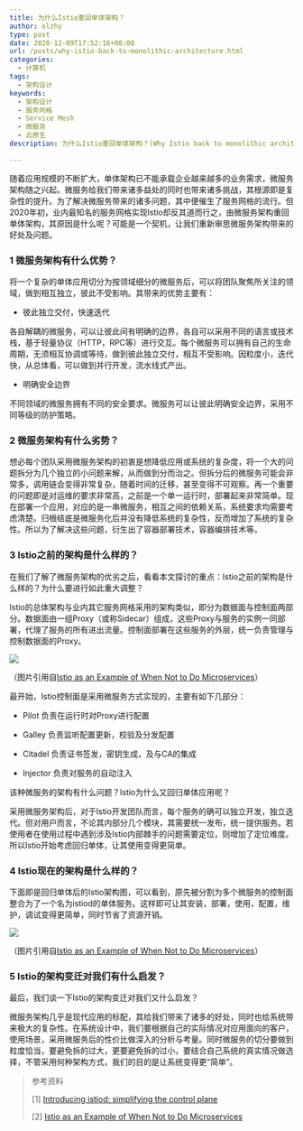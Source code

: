 ```yaml
---
title: 为什么Istio重回单体架构？
author: olzhy
type: post
date: 2020-12-09T17:52:16+08:00
url: /posts/why-istio-back-to-monolithic-architecture.html
categories:
  - 计算机
tags:
  - 架构设计
keywords:
  - 架构设计
  - 服务网格
  - Service Mesh
  - 微服务
  - 云原生
description: 为什么Istio重回单体架构？(Why Istio back to monolithic architecture?)

---
```

随着应用规模的不断扩大，单体架构已不能承载企业越来越多的业务需求，微服务架构随之兴起。微服务给我们带来诸多益处的同时也带来诸多挑战，其根源即是复杂性的提升。为了解决微服务带来的诸多问题，其中便催生了服务网格的流行。但2020年初，业内最知名的服务网格实现Istio却反其道而行之，由微服务架构重回单体架构，其原因是什么呢？可能是一个契机，让我们重新审思微服务架构带来的好处及问题。

### 1 微服务架构有什么优势？

将一个复杂的单体应用切分为按领域细分的微服务后，可以将团队聚焦所关注的领域，做到相互独立，彼此不受影响。其带来的优势主要有：

- 彼此独立交付，快速迭代

各自解耦的微服务，可以让彼此间有明确的边界，各自可以采用不同的语言或技术栈，基于轻量协议（HTTP，RPC等）进行交互。每个微服务可以拥有自己的生命周期，无须相互协调或等待，做到彼此独立交付，相互不受影响。因粒度小，迭代快，从总体看，可以做到并行开发，流水线式产出。

- 明确安全边界

不同领域的微服务拥有不同的安全要求。微服务可以让彼此明确安全边界，采用不同等级的防护策略。

### 2 微服务架构有什么劣势？

想必每个团队采用微服务架构的初衷是想降低应用或系统的复杂度，将一个大的问题拆分为几个独立的小问题来解，从而做到分而治之。但拆分后的微服务可能会非常多，调用链会变得非常复杂，随着时间的迁移，甚至变得不可观察。再一个重要的问题即是对运维的要求非常高，之前是一个单一运行时，部署起来非常简单。现在部署一个应用，对应的是一串微服务，相互之间的依赖关系，系统要求均需要考虑清楚。归根结底是微服务化后并没有降低系统的复杂性，反而增加了系统的复杂性。所以为了解决这些问题，衍生出了容器部署技术，容器编排技术等。

### 3 Istio之前的架构是什么样的？

在我们了解了微服务架构的优劣之后，看看本文探讨的重点：Istio之前的架构是什么样的？为什么要进行如此重大调整？

Istio的总体架构与业内其它服务网格采用的架构类似，即分为数据面与控制面两部分。数据面由一组Proxy（或称Sidecar）组成，这些Proxy与服务的实例一同部署，代理了服务的所有进出流量。控制面部署在这些服务的外层，统一负责管理与控制数据面的Proxy。

![](https://olzhy.github.io/static/images/uploads/2020/12/istio-previous-arch.png#center)

（图片引用自[Istio as an Example of When Not to Do Microservices](https://blog.christianposta.com/microservices/istio-as-an-example-of-when-not-to-do-microservices/)）

最开始，Istio控制面是采用微服务方式实现的，主要有如下几部分：

- Pilot 负责在运行时对Proxy进行配置

- Galley 负责监听配置更新，校验及分发配置

- Citadel 负责证书签发，密钥生成，及与CA的集成

- Injector 负责对服务的自动注入

该种微服务的架构有什么问题？Istio为什么又回归单体应用呢？

采用微服务架构后，对于Istio开发团队而言，每个服务的确可以独立开发，独立迭代。但对用户而言，不论其内部分几个模块，其需要统一发布，统一提供服务。若使用者在使用过程中遇到涉及Istio内部棘手的问题需要定位，则增加了定位难度。所以Istio开始考虑回归单体，让其使用变得更简单。

### 4 Istio现在的架构是什么样的？

下面即是回归单体后的Istio架构图，可以看到，原先被分割为多个微服务的控制面整合为了一个名为istiod的单体服务。这样即可让其安装，部署，使用，配置，维护，调试变得更简单，同时节省了资源开销。

![](https://olzhy.github.io/static/images/uploads/2020/12/istiod.png#center)

（图片引用自[Istio as an Example of When Not to Do Microservices](https://blog.christianposta.com/microservices/istio-as-an-example-of-when-not-to-do-microservices/)）

### 5 Istio的架构变迁对我们有什么启发？

最后，我们谈一下Istio的架构变迁对我们又什么启发？

微服务架构几乎是现代应用的标配，其给我们带来了诸多的好处，同时也给系统带来极大的复杂性。在系统设计中，我们要根据自己的实际情况对应用面向的客户，使用场景，采用微服务后的性价比做深入的分析与考量。同时微服务的切分要做到粒度恰当，要避免拆的过大，更要避免拆的过小，要结合自己系统的真实情况做选择，不管采用何种架构方式，我们的目的是让系统变得更“简单”。


> 参考资料
>
> [1] [Introducing istiod: simplifying the control plane](https://istio.io/latest/blog/2020/istiod/)
>
> [2] [Istio as an Example of When Not to Do Microservices](https://blog.christianposta.com/microservices/istio-as-an-example-of-when-not-to-do-microservices/)
